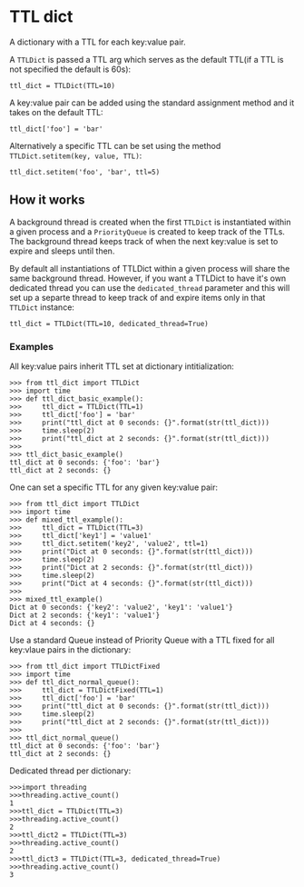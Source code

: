 # TTL dict
A dictionary with a TTL for each key:value pair.

A `TTLDict` is passed a TTL arg which serves as the default TTL(if a TTL is not specified the default is 60s):  

`ttl_dict = TTLDict(TTL=10)`  

A key:value pair can be added using the standard assignment method and it takes on the default TTL:  

`ttl_dict['foo'] = 'bar'`  

Alternatively a specific TTL can be set using the method `TTLDict.setitem(key, value, TTL)`:  

`ttl_dict.setitem('foo', 'bar', ttl=5)`  

## How it works
A background thread is created when the first `TTLDict` is instantiated within a given process and a `PriorityQueue` is created to keep track of the TTLs.  The background thread keeps track of when the next key:value is set to expire and sleeps until then.  

By default all instantiations of TTLDict within a given process will share the same background thread.  However, if you want a TTLDict to have it's own dedicated thread you can use the `dedicated_thread` parameter and this will set up a separte thread to keep track of and expire items only in that `TTLDict` instance:  

`ttl_dict = TTLDict(TTL=10, dedicated_thread=True)`  


### Examples
All key:value pairs inherit TTL set at dictionary intitialization:  

```
>>> from ttl_dict import TTLDict
>>> import time
>>> def ttl_dict_basic_example():
>>>     ttl_dict = TTLDict(TTL=1)
>>>     ttl_dict['foo'] = 'bar'
>>>     print("ttl_dict at 0 seconds: {}".format(str(ttl_dict)))
>>>     time.sleep(2)
>>>     print("ttl_dict at 2 seconds: {}".format(str(ttl_dict)))
>>>
>>> ttl_dict_basic_example()
ttl_dict at 0 seconds: {'foo': 'bar'}
ttl_dict at 2 seconds: {}
```  

One can set a specific TTL for any given key:value pair:  
```
>>> from ttl_dict import TTLDict
>>> import time
>>> def mixed_ttl_example():
>>>     ttl_dict = TTLDict(TTL=3)
>>>     ttl_dict['key1'] = 'value1'
>>>     ttl_dict.setitem('key2', 'value2', ttl=1)
>>>     print("Dict at 0 seconds: {}".format(str(ttl_dict)))
>>>     time.sleep(2)
>>>     print("Dict at 2 seconds: {}".format(str(ttl_dict)))
>>>     time.sleep(2)
>>>     print("Dict at 4 seconds: {}".format(str(ttl_dict)))
>>>
>>> mixed_ttl_example()
Dict at 0 seconds: {'key2': 'value2', 'key1': 'value1'}
Dict at 2 seconds: {'key1': 'value1'}
Dict at 4 seconds: {}
```  

Use a standard Queue instead of Priority Queue with a TTL fixed for all key:vlaue pairs in the dictionary:  
```
>>> from ttl_dict import TTLDictFixed
>>> import time
>>> def ttl_dict_normal_queue():
>>>     ttl_dict = TTLDictFixed(TTL=1)
>>>     ttl_dict['foo'] = 'bar'
>>>     print("ttl_dict at 0 seconds: {}".format(str(ttl_dict)))
>>>     time.sleep(2)
>>>     print("ttl_dict at 2 seconds: {}".format(str(ttl_dict)))
>>>
>>> ttl_dict_normal_queue()
ttl_dict at 0 seconds: {'foo': 'bar'}
ttl_dict at 2 seconds: {}
```

Dedicated thread per dictionary:  
```
>>>import threading
>>>threading.active_count()
1
>>>ttl_dict = TTLDict(TTL=3)
>>>threading.active_count()
2
>>>ttl_dict2 = TTLDict(TTL=3)
>>>threading.active_count()
2
>>>ttl_dict3 = TTLDict(TTL=3, dedicated_thread=True)
>>>threading.active_count()
3
```
